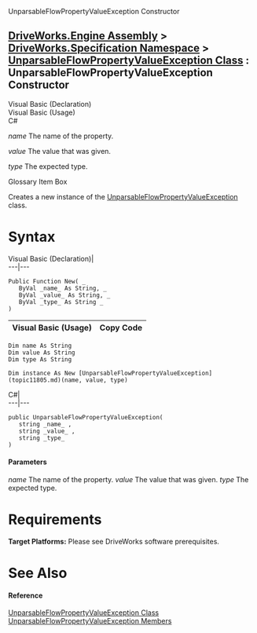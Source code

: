 UnparsableFlowPropertyValueException Constructor   
  
[DriveWorks.Engine Assembly](topic2156.md) > [DriveWorks.Specification Namespace](topic10764.md) > [UnparsableFlowPropertyValueException Class](topic11805.md) : UnparsableFlowPropertyValueException Constructor  
---  
  
Visual Basic (Declaration)    
Visual Basic (Usage)    
C# 

_name_
    The name of the property.

_value_
    The value that was given.

_type_
    The expected type.

Glossary Item Box

Creates a new instance of the [UnparsableFlowPropertyValueException](topic11805.md) class. 

# Syntax

Visual Basic (Declaration)|   
---|---  
      
    
    Public Function New( _
       ByVal _name_ As String, _
       ByVal _value_ As String, _
       ByVal _type_ As String _
    )  
  
Visual Basic (Usage)| Copy Code  
---|---  
      
    
    Dim name As String
    Dim value As String
    Dim type As String
     
    Dim instance As New [UnparsableFlowPropertyValueException](topic11805.md)(name, value, type)  
  
C#|   
---|---  
      
    
    public UnparsableFlowPropertyValueException( 
       string _name_ ,
       string _value_ ,
       string _type_
    )  
  
#### Parameters

 _name_
    The name of the property.
_value_
    The value that was given.
_type_
    The expected type.

# Requirements

**Target Platforms:** Please see DriveWorks software prerequisites.

# See Also

#### Reference

[UnparsableFlowPropertyValueException Class](topic11805.md)   
[UnparsableFlowPropertyValueException Members](topic11806.md)



